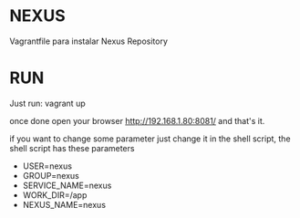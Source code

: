 # NEXUS
Vagrantfile para instalar Nexus Repository

# RUN
Just run: 
vagrant up

once done open your browser http://192.168.1.80:8081/ and that's it.

if you want to change some parameter just change it in the shell script, the shell script has these parameters

- USER=nexus
- GROUP=nexus
- SERVICE_NAME=nexus
- WORK_DIR=/app
- NEXUS_NAME=nexus


